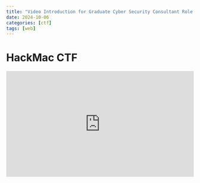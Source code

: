 ```yaml
---
title: "Video Introduction for Graduate Cyber Security Consultant Role at AssuranceLabs"
date: 2024-10-06
categories: [ctf]
tags: [web]
---
```


# HackMac CTF

<div style="position: relative; padding-bottom: 56.25%; height: 0;"><iframe src="https://www.loom.com/embed/446be56dc511404c82a274660e3c2cae?sid=85b50d77-c730-4dec-a01b-eaf6ca6a3b3c" frameborder="0" webkitallowfullscreen mozallowfullscreen allowfullscreen style="position: absolute; top: 0; left: 0; width: 100%; height: 100%;"></iframe></div>